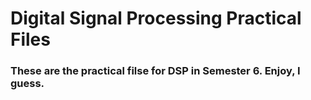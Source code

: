 # Digital Signal Processing Practical Files
### These are the practical filse for DSP in Semester 6. Enjoy, I guess.